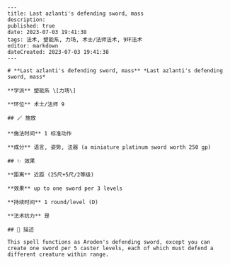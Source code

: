 
    ---
    title: Last azlanti's defending sword, mass
    description: 
    published: true
    date: 2023-07-03 19:41:38
    tags: 法术, 塑能系, 力场, 术士/法师法术, 9环法术
    editor: markdown
    dateCreated: 2023-07-03 19:41:38
    ---

    # **Last azlanti's defending sword, mass** *Last azlanti's defending sword, mass*

    **学派** 塑能系 \[力场\] 

    **环位** 术士/法师 9

    ## 🪄 施放

    **施法时间** 1 标准动作

    **成分** 语言, 姿势, 法器 (a miniature platinum sword worth 250 gp)

    ## ✨ 效果  

    **距离** 近距 (25尺+5尺/2等级) 

    **效果** up to one sword per 3 levels 

    **持续时间** 1 round/level (D) 

    **法术抗力** 是

    ## 📖 描述

    This spell functions as Aroden's defending sword, except you can create one sword per 5 caster levels, each of which must defend a different creature within range.
    